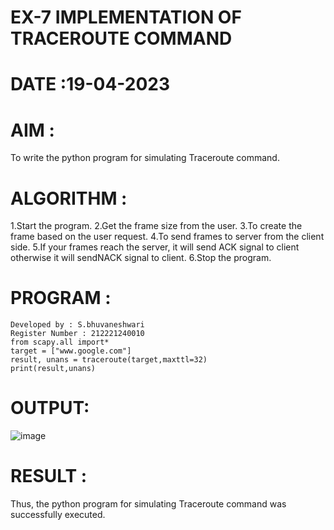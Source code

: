 # EX-7 IMPLEMENTATION OF TRACEROUTE COMMAND

# DATE :19-04-2023

# AIM :
To write the python program for simulating Traceroute command.

# ALGORITHM :
1.Start the program.
2.Get the frame size from the user.
3.To create the frame based on the user request.
4.To send frames to server from the client side.
5.If your frames reach the server, it will send ACK signal to client otherwise it will sendNACK signal to client.
6.Stop the program.

# PROGRAM :
```
Developed by : S.bhuvaneshwari
Register Number : 212221240010
from scapy.all import*
target = ["www.google.com"]
result, unans = traceroute(target,maxttl=32)
print(result,unans)
```
# OUTPUT:
![image](https://github.com/Bhuvaneshwari-2003/EX-7/assets/94828604/c1c80f85-dce9-4c8d-b35b-842a4f76b5d2)



# RESULT :
Thus, the python program for simulating Traceroute command was successfully executed.
